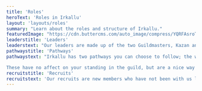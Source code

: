```yaml
---
title: 'Roles'
heroText: 'Roles in Irkallu'
layout: 'layouts/roles'
summary: "Learn about the roles and structure of Irkallu."
featuredImage: "https://cdn.buttercms.com/auto_image/compress/YQRFAsroTdhB5xWOobMw"
leaderstitle: 'Leaders'
leaderstext: "Our leaders are made up of the two Guildmasters, Kazan and Salkrai, and the roles that make up The Circle. They help organise activities, settle issues and keep the guild running."
pathwaystitle: 'Pathways'
pathwaystext: "Irkallu has two pathways you can choose to follow; the way of the warrior or the way of a creator. That is, you can choose a Battle pathway or a Crafter/Gatherer pathway.

These have no affect on your standing in the guild, but are a nice way of telling other guildmembers what you would like to be known for."
recruitstitle: 'Recruits'
recruitstext: 'Our recruits are new members who have not been with us long. You’ll quickly move up and pick a pathway once you’ve been with us for a little bit and started to settle in.'
---
```

